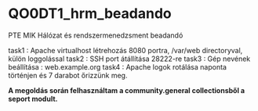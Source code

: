 # QO0DT1_hrm_beadando
PTE MIK Hálózat és rendszermenedzsment beadandó

task1 : Apache virtualhost létrehozás 8080 portra, /var/web directoryval, külön loggolással
task2 : SSH port átállítása 28222-re
task3 : Gép nevének beállítása : web.example.org
task4 : Apache logok rotálása naponta történjen és 7 darabot őrizzünk meg.

**A megoldás során felhasználtam a community.general collectionsből a seport modult.**
